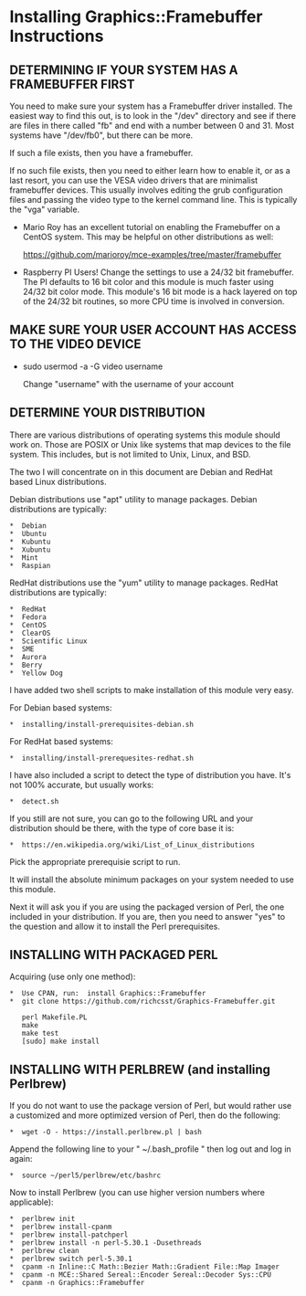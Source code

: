 # Installing Graphics::Framebuffer Instructions

## DETERMINING IF YOUR SYSTEM HAS A FRAMEBUFFER FIRST

  You need to make sure your system has a Framebuffer driver installed.  The
  easiest way to find this out, is to look in the "/dev" directory and see if
  there are files in there called "fb" and end with a number between 0 and 31.
  Most systems have "/dev/fb0", but there can be more.

  If such a file exists, then you have a framebuffer.

  If no such file exists, then you need to either learn how to enable it, or
  as a last resort, you can use the VESA video drivers that are minimalist
  framebuffer devices.  This usually involves editing the grub configuration
  files and passing the video type to the kernel command line.  This is
  typically the "vga" variable.

  * Mario Roy has an excellent tutorial on enabling the Framebuffer on a
     CentOS system.  This may be helpful on other distributions as well:

     https://github.com/marioroy/mce-examples/tree/master/framebuffer

  * Raspberry PI Users!  Change the settings to use a 24/32 bit framebuffer.
     The PI defaults to 16 bit color and this module is much faster using
	 24/32 bit color mode.  This module's 16 bit mode is a hack layered on
	 top of the 24/32 bit routines, so more CPU time is involved in
	 conversion.

## MAKE SURE YOUR USER ACCOUNT HAS ACCESS TO THE VIDEO DEVICE

  *  sudo usermod -a -G video username

     Change "username" with the username of your account

## DETERMINE YOUR DISTRIBUTION

  There are various distributions of operating systems this module should work
  on.  Those are POSIX or Unix like systems that map devices to the file
  system.  This includes, but is not limited to Unix, Linux, and BSD.

  The two I will concentrate on in this document are Debian and RedHat based
  Linux distributions.

  Debian distributions use "apt" utility to manage packages.  Debian
  distributions are typically:

    *  Debian
    *  Ubuntu
    *  Kubuntu
    *  Xubuntu
    *  Mint
    *  Raspian

  RedHat distributions use the "yum" utility to manage packages.  RedHat
  distributions are typically:

    *  RedHat
    *  Fedora
    *  CentOS
    *  ClearOS
    *  Scientific Linux
    *  SME
    *  Aurora
    *  Berry
    *  Yellow Dog

  I have added two shell scripts to make installation of this module very easy.

  For Debian based systems:

    *  installing/install-prerequisites-debian.sh

  For RedHat based systems:

    *  installing/install-prerequesites-redhat.sh

  I have also included a script to detect the type of distribution you have.
  It's not 100% accurate, but usually works:

    *  detect.sh

  If you still are not sure, you can go to the following URL and your
  distribution should be there, with the type of core base it is:

    *  https://en.wikipedia.org/wiki/List_of_Linux_distributions

  Pick the appropriate prerequisie script to run.

  It will install the absolute minimum packages on your system needed to use
  this module.

  Next it will ask you if you are using the packaged version of Perl, the one
  included in your distribution.  If you are, then you need to answer "yes"
  to the question and allow it to install the Perl prerequisites.

## INSTALLING WITH PACKAGED PERL

  Acquiring (use only one method):
  
    *  Use CPAN, run:  install Graphics::Framebuffer
    *  git clone https://github.com/richcsst/Graphics-Framebuffer.git

       perl Makefile.PL
       make
       make test
       [sudo] make install

## INSTALLING WITH PERLBREW (and installing Perlbrew)

  If you do not want to use the package version of Perl, but would rather use
  a customized and more optimized version of Perl, then do the following:

    *  wget -O - https://install.perlbrew.pl | bash

  Append the following line to your " ~/.bash_profile " then log out and log in
  again:

    *  source ~/perl5/perlbrew/etc/bashrc

  Now to install Perlbrew (you can use higher version numbers where applicable):

    *  perlbrew init
    *  perlbrew install-cpanm
    *  perlbrew install-patchperl
    *  perlbrew install -n perl-5.30.1 -Dusethreads
    *  perlbrew clean
    *  perlbrew switch perl-5.30.1
    *  cpanm -n Inline::C Math::Bezier Math::Gradient File::Map Imager
    *  cpanm -n MCE::Shared Sereal::Encoder Sereal::Decoder Sys::CPU
    *  cpanm -n Graphics::Framebuffer


